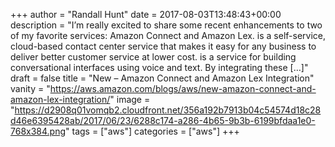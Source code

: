 +++
author = "Randall Hunt"
date = 2017-08-03T13:48:43+00:00
description = "I’m really excited to share some recent enhancements to two of my favorite services: Amazon Connect and Amazon Lex. is a self-service, cloud-based contact center service that makes it easy for any business to deliver better customer service at lower cost. is a service for building conversational interfaces using voice and text. By integrating these […]"
draft = false
title = "New – Amazon Connect and Amazon Lex Integration"
vanity = "https://aws.amazon.com/blogs/aws/new-amazon-connect-and-amazon-lex-integration/"
image = "https://d2908q01vomqb2.cloudfront.net/356a192b7913b04c54574d18c28d46e6395428ab/2017/06/23/6288c174-a286-4b65-9b3b-6199bfdaa1e0-768x384.png"
tags = ["aws"]
categories = ["aws"]
+++
